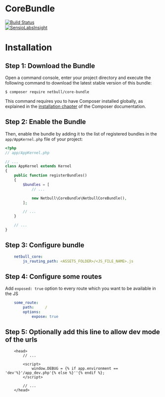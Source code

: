 CoreBundle
==========
[![Build Status](https://travis-ci.org/netbull/AuthBundle.svg?branch=master)](https://travis-ci.org/netbull/AuthBundle)<br>
[![SensioLabsInsight](https://insight.sensiolabs.com/projects/f91df530-6930-44c3-b300-0ac712498063/big.png)](https://insight.sensiolabs.com/projects/f91df530-6930-44c3-b300-0ac712498063)

Installation
============

Step 1: Download the Bundle
---------------------------

Open a command console, enter your project directory and execute the
following command to download the latest stable version of this bundle:

```console
$ composer require netbull/core-bundle
```

This command requires you to have Composer installed globally, as explained
in the [installation chapter](https://getcomposer.org/doc/00-intro.md)
of the Composer documentation.

Step 2: Enable the Bundle
-------------------------

Then, enable the bundle by adding it to the list of registered bundles
in the `app/AppKernel.php` file of your project:

```php
<?php
// app/AppKernel.php

// ...
class AppKernel extends Kernel
{
    public function registerBundles()
    {
        $bundles = [
            // ...

            new Netbull\CoreBundle\NetbullCoreBundle(),
        ];

        // ...
    }

    // ...
}
```

Step 3: Configure bundle
-----------------------------
```yaml
    netbull_core:
        js_routing_path: <ASSETS_FOLDER>/<JS_FILE_NAME>.js
```

Step 4: Configure some routes
-----------------------------
Add `exposed: true` option to every route which you want to be available in the JS

```yaml
    some_route:
        path:     /
        options:
            expose: true
```

Step 5: Optionally add this line to allow dev mode of the urls
-----------------------------
```twig
    <head>
        // ...
        
        <script>
            window.DEBUG = {% if app.environment == 'dev'%}'/app_dev.php'{% else %}''{% endif %};
        </script>
        
        // ...
    </head>
```
